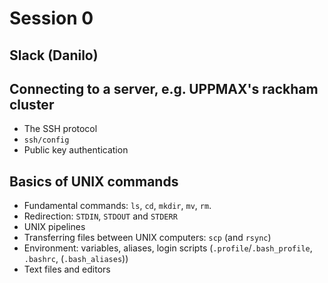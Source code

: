 # Session 0

## Slack (Danilo)

## Connecting to a server, e.g. UPPMAX's rackham cluster

* The SSH protocol
* `ssh/config`
* Public key authentication

## Basics of UNIX commands

* Fundamental commands: `ls`, `cd`, `mkdir`, `mv`, `rm`.
* Redirection: `STDIN`, `STDOUT` and `STDERR`
* UNIX pipelines
* Transferring files between UNIX computers: `scp` (and `rsync`)
* Environment: variables, aliases, login scripts (`.profile`/`.bash_profile`, `.bashrc`, (`.bash_aliases`))
* Text files and editors
